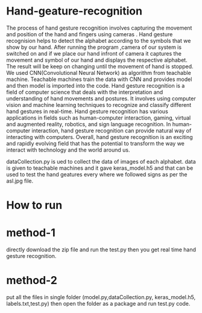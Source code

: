 # Hand-geature-recognition
The process of hand gesture recognition involves capturing the movement and position of the hand and fingers using cameras .
Hand gesture recognision helps to detect the alphabet according to the symbols that we show by our hand.
After running the program ,camera of our system is switched on and if we place our hand infront of camera it captures the movement and symbol of our hand and displays the respective alphabet.
The result will be keep on changing until the movement of hand is stopped.
We used CNN(Convolutional Neural Network) as algorithm from teachable machine.
Teachable machines train the data with CNN and provides model and then model is imported into the code.
Hand gesture recognition is a field of computer science that deals with the interpretation and understanding of hand movements and postures.
 It involves using computer vision and machine learning techniques to recognize and classify different hand gestures in real-time.
Hand gesture recognition has various applications in fields such as human-computer interaction, gaming, virtual and augmented reality, robotics, and sign language recognition. 
In human-computer interaction, hand gesture recognition can provide natural way of interacting with computers.
Overall, hand gesture recognition is an exciting and rapidly evolving field that has the potential to transform the way we interact with technology and the world around us.

dataCollection.py is ued to collect the data of images of each alphabet.
data is given to teachable machines and it gave keras_model.h5 and that can be used to test the hand geatures every where
we followed signs as per the asl.jpg file.

# How to run
# method-1
directly download the zip file and run the test.py then you get real time hand gesture recognition.
# method-2
put all the files in single folder (model.py,dataCollection.py, keras_model.h5, labels.txt,test.py)
then open the folder as a package and run test.py code.

